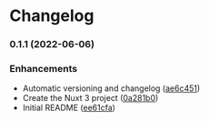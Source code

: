 # Changelog

### 0.1.1 (2022-06-06)


### Enhancements

*  Automatic versioning and changelog ([ae6c451](https://github.com/lewebsimple/nuxt3-prisma-graphql/commit/ae6c451648d9f0fb72e83e29dd525adcf243f563))
* Create the Nuxt 3 project ([0a281b0](https://github.com/lewebsimple/nuxt3-prisma-graphql/commit/0a281b096d783212b3d80712b37add744030f1df))
* Initial README ([ee61cfa](https://github.com/lewebsimple/nuxt3-prisma-graphql/commit/ee61cfa7baff67dd0f3c53f98db042ad7cb48750))
